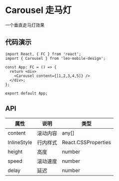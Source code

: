 # Carousel 走马灯

一个垂直走马灯效果

## 代码演示

```tsx
import React, { FC } from 'react';
import { Carousel } from 'leo-mobile-design';
 
const App: FC = () => {
  return <div>
    <Carousel content={[1,2,3,4,5]} />
  </div>;
};
 
export default App;
```

## API

| 属性        | 说明     | 类型                |
|-------------|--------|---------------------|
| content     | 滚动内容 | any[]               |
| InlineStyle | 行内样式 | React.CSSProperties |
| height      | 高度     | number              |
| speed       | 滚动速度 | number              |
| delay       | 延迟     | number              |
